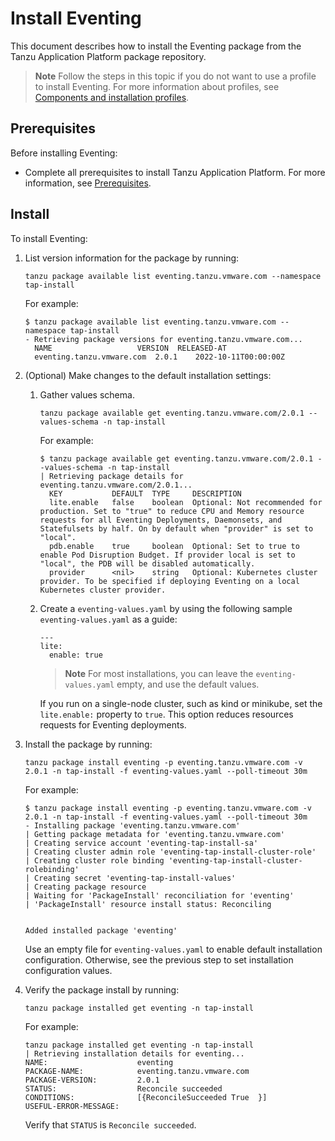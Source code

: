 # Install Eventing

This document describes how to install the Eventing package from the Tanzu Application Platform package repository.

>**Note** Follow the steps in this topic if you do not want to use a profile to install Eventing.
For more information about profiles, see [Components and installation profiles](../about-package-profiles.hbs.md).

## <a id='eventing-prereqs'></a>Prerequisites

Before installing Eventing:

- Complete all prerequisites to install Tanzu Application Platform. For more information, see [Prerequisites](../prerequisites.hbs.md).

## <a id='eventing-install'></a> Install

To install Eventing:

1. List version information for the package by running:

    ```console
    tanzu package available list eventing.tanzu.vmware.com --namespace tap-install
    ```

    For example:

    ```console
    $ tanzu package available list eventing.tanzu.vmware.com --namespace tap-install
    - Retrieving package versions for eventing.tanzu.vmware.com...
      NAME                   VERSION  RELEASED-AT
      eventing.tanzu.vmware.com  2.0.1    2022-10-11T00:00:00Z
    ```

1. (Optional) Make changes to the default installation settings:

    1. Gather values schema.

        ```console
        tanzu package available get eventing.tanzu.vmware.com/2.0.1 --values-schema -n tap-install
        ```

        For example:

        ```console
        $ tanzu package available get eventing.tanzu.vmware.com/2.0.1 --values-schema -n tap-install
        | Retrieving package details for eventing.tanzu.vmware.com/2.0.1...
          KEY           DEFAULT  TYPE     DESCRIPTION
          lite.enable   false    boolean  Optional: Not recommended for production. Set to "true" to reduce CPU and Memory resource requests for all Eventing Deployments, Daemonsets, and Statefulsets by half. On by default when "provider" is set to "local".
          pdb.enable    true     boolean  Optional: Set to true to enable Pod Disruption Budget. If provider local is set to "local", the PDB will be disabled automatically.
          provider      <nil>    string   Optional: Kubernetes cluster provider. To be specified if deploying Eventing on a local Kubernetes cluster provider.
        ```

    1. Create a `eventing-values.yaml` by using the following sample `eventing-values.yaml` as a guide:

        ```console
        ---
        lite:
          enable: true
        ```

        >**Note** For most installations, you can leave the `eventing-values.yaml` empty, and use the default values.

        If you run on a single-node cluster, such as kind or minikube, set the `lite.enable:` property to `true`.
        This option reduces resources requests for Eventing deployments.

1. Install the package by running:

    ```console
    tanzu package install eventing -p eventing.tanzu.vmware.com -v 2.0.1 -n tap-install -f eventing-values.yaml --poll-timeout 30m
    ```

    For example:

    ```console
    $ tanzu package install eventing -p eventing.tanzu.vmware.com -v 2.0.1 -n tap-install -f eventing-values.yaml --poll-timeout 30m
    - Installing package 'eventing.tanzu.vmware.com'
    | Getting package metadata for 'eventing.tanzu.vmware.com'
    | Creating service account 'eventing-tap-install-sa'
    | Creating cluster admin role 'eventing-tap-install-cluster-role'
    | Creating cluster role binding 'eventing-tap-install-cluster-rolebinding'
    | Creating secret 'eventing-tap-install-values'
    | Creating package resource
    | Waiting for 'PackageInstall' reconciliation for 'eventing'
    | 'PackageInstall' resource install status: Reconciling


    Added installed package 'eventing'
    ```

    Use an empty file for `eventing-values.yaml` to enable default installation configuration. Otherwise, see the previous step to set installation configuration values.

1. Verify the package install by running:

    ```console
    tanzu package installed get eventing -n tap-install
    ```

    For example:

    ```console
    tanzu package installed get eventing -n tap-install
    | Retrieving installation details for eventing...
    NAME:                    eventing
    PACKAGE-NAME:            eventing.tanzu.vmware.com
    PACKAGE-VERSION:         2.0.1
    STATUS:                  Reconcile succeeded
    CONDITIONS:              [{ReconcileSucceeded True  }]
    USEFUL-ERROR-MESSAGE:
    ```

    Verify that `STATUS` is `Reconcile succeeded`.
